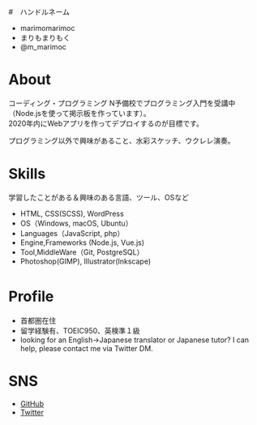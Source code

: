 #　ハンドルネーム
- marimomarimoc  
- まりもまりもく 
- @m_marimoc 

# About
コーディング・プログラミング
N予備校でプログラミング入門を受講中（Node.jsを使って掲示板を作っています）。  
2020年内にWebアプリを作ってデプロイするのが目標です。

プログラミング以外で興味があること、水彩スケッチ、ウクレレ演奏。  

# Skills  
学習したことがある＆興味のある言語、ツール、OSなど
- HTML, CSS(SCSS), WordPress
- OS（Windows, macOS, Ubuntu）
- Languages（JavaScript, php）
- Engine,Frameworks (Node.js, Vue.js)
- Tool,MiddleWare（Git, PostgreSQL）
- Photoshop(GIMP), Illustrator(Inkscape)
 
# Profile 　
- 首都圏在住  
- 留学経験有、TOEIC950、英検準１級  
- looking for an English->Japanese translator or Japanese tutor? I can help, please contact me via Twitter DM.  

# SNS
- [GitHub](https://github.com/marimomarimoc)
- [Twitter](https://twitter.com/m_marimoc)

